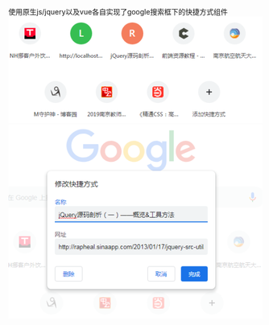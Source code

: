 使用原生js/jquery以及vue各自实现了google搜索框下的快捷方式组件  
![快捷方式图标](https://github.com/RexingRui/my_components/blob/master/google_icon/google_icons1.png)  
![弹出框](https://github.com/RexingRui/my_components/blob/master/google_icon/google_icons2.png)  
